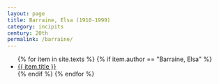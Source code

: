 ```yaml
---
layout: page
title: Barraine, Elsa (1910-1999)
category: incipits
century: 20th
permalink: /barraine/
---
```


<ul class="texts">
    {% for item in site.texts %}
      {% if item.author == "Barraine, Elsa" %}
          <li class="text-title">
          <a href="{{ site.baseurl }}{{ item.url }}">
        {{ item.title }}
              </a>
    </li>
      {% endif %}
    {% endfor %}
</ul>
